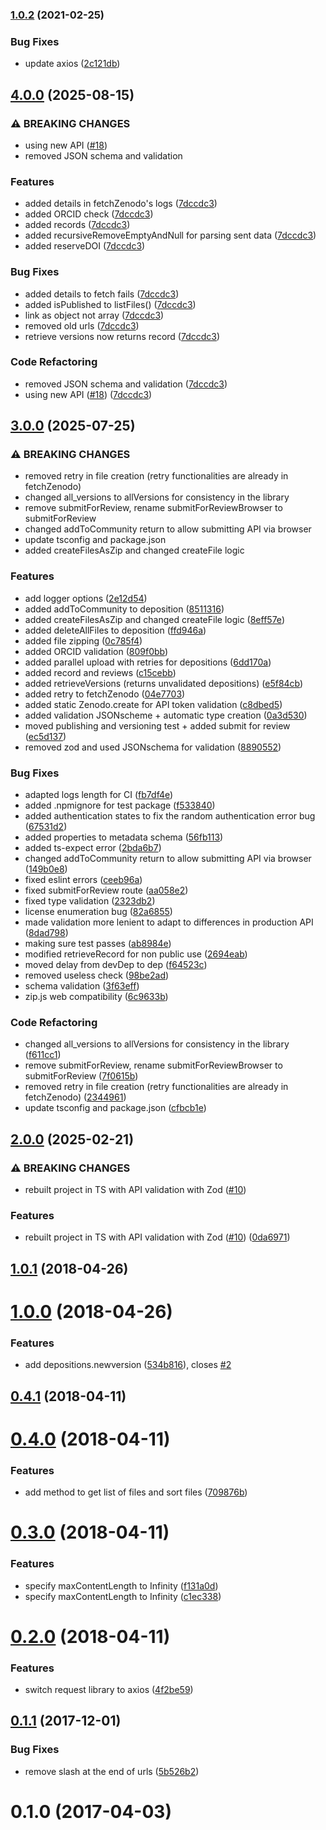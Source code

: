 ### [1.0.2](https://github.com/cheminfo/zenodo/compare/v1.0.1...v1.0.2) (2021-02-25)


### Bug Fixes

* update axios ([2c121db](https://github.com/cheminfo/zenodo/commit/2c121db6e24bccd94468dad9ed2698463a19b5a4))

<a name="1.0.1"></a>
## [4.0.0](https://github.com/cheminfo/zenodo/compare/v3.0.0...v4.0.0) (2025-08-15)


### ⚠ BREAKING CHANGES

* using new API ([#18](https://github.com/cheminfo/zenodo/issues/18))
* removed JSON schema and validation

### Features

* added details in fetchZenodo's logs ([7dccdc3](https://github.com/cheminfo/zenodo/commit/7dccdc371b67242d026859baf268772776eb425b))
* added ORCID check ([7dccdc3](https://github.com/cheminfo/zenodo/commit/7dccdc371b67242d026859baf268772776eb425b))
* added records ([7dccdc3](https://github.com/cheminfo/zenodo/commit/7dccdc371b67242d026859baf268772776eb425b))
* added recursiveRemoveEmptyAndNull for parsing sent data ([7dccdc3](https://github.com/cheminfo/zenodo/commit/7dccdc371b67242d026859baf268772776eb425b))
* added reserveDOI ([7dccdc3](https://github.com/cheminfo/zenodo/commit/7dccdc371b67242d026859baf268772776eb425b))


### Bug Fixes

* added details to fetch fails ([7dccdc3](https://github.com/cheminfo/zenodo/commit/7dccdc371b67242d026859baf268772776eb425b))
* added isPublished to listFiles() ([7dccdc3](https://github.com/cheminfo/zenodo/commit/7dccdc371b67242d026859baf268772776eb425b))
* link as object not array ([7dccdc3](https://github.com/cheminfo/zenodo/commit/7dccdc371b67242d026859baf268772776eb425b))
* removed old urls ([7dccdc3](https://github.com/cheminfo/zenodo/commit/7dccdc371b67242d026859baf268772776eb425b))
* retrieve versions now returns record ([7dccdc3](https://github.com/cheminfo/zenodo/commit/7dccdc371b67242d026859baf268772776eb425b))


### Code Refactoring

* removed JSON schema and validation ([7dccdc3](https://github.com/cheminfo/zenodo/commit/7dccdc371b67242d026859baf268772776eb425b))
* using new API ([#18](https://github.com/cheminfo/zenodo/issues/18)) ([7dccdc3](https://github.com/cheminfo/zenodo/commit/7dccdc371b67242d026859baf268772776eb425b))

## [3.0.0](https://github.com/cheminfo/zenodo/compare/v2.0.0...v3.0.0) (2025-07-25)


### ⚠ BREAKING CHANGES

* removed retry in file creation (retry functionalities are already in fetchZenodo)
* changed all_versions to allVersions for consistency in the library
* remove submitForReview, rename submitForReviewBrowser to submitForReview
* changed addToCommunity return to allow submitting API via browser
* update tsconfig and package.json
* added createFilesAsZip and changed createFile logic

### Features

* add logger options ([2e12d54](https://github.com/cheminfo/zenodo/commit/2e12d54868fdd38fb0148e9c1afea01987d90dfc))
* added addToCommunity to deposition ([8511316](https://github.com/cheminfo/zenodo/commit/8511316c4e39ecc356b48551cddc3e5bf963434f))
* added createFilesAsZip and changed createFile logic ([8eff57e](https://github.com/cheminfo/zenodo/commit/8eff57ebb3c15a4ae11b845d6ee9108baa0cfb92))
* added deleteAllFiles to deposition ([ffd946a](https://github.com/cheminfo/zenodo/commit/ffd946a20ea7d71f63eb91f20629f3cea6b17897))
* added file zipping ([0c785f4](https://github.com/cheminfo/zenodo/commit/0c785f4684dc5218defae7cc47f1313e29a82f2b))
* added ORCID validation ([809f0bb](https://github.com/cheminfo/zenodo/commit/809f0bb57bd8d0668f6899a45abad88555e6ec62))
* added parallel upload with retries for depositions ([6dd170a](https://github.com/cheminfo/zenodo/commit/6dd170a5598da120ea9bed1503d7a330330a2831))
* added record and reviews ([c15cebb](https://github.com/cheminfo/zenodo/commit/c15cebb5fe14a4ff1aa180220df22fda888e0c77))
* added retrieveVersions (returns unvalidated depositions) ([e5f84cb](https://github.com/cheminfo/zenodo/commit/e5f84cbd868d1fbc3ab2a30aa5533228166c19aa))
* added retry to fetchZenodo ([04e7703](https://github.com/cheminfo/zenodo/commit/04e770335f891a6932470ef66c2d7e03d52f2677))
* added static Zenodo.create for API token validation ([c8dbed5](https://github.com/cheminfo/zenodo/commit/c8dbed57736037fe8da801c7c7583bd1b0d06861))
* added validation JSONscheme + automatic type creation ([0a3d530](https://github.com/cheminfo/zenodo/commit/0a3d5304cb1eeea5c4bb3aebf76256a803103c4a))
* moved publishing and versioning test + added submit for review ([ec5d137](https://github.com/cheminfo/zenodo/commit/ec5d1370f3ad8c92c641b3ee8e37e0e5647390b6))
* removed zod and used JSONschema for validation ([8890552](https://github.com/cheminfo/zenodo/commit/88905522869b9347849b9447dad12714bbe15be5))


### Bug Fixes

* adapted logs length for CI ([fb7df4e](https://github.com/cheminfo/zenodo/commit/fb7df4ec6585ad4e67178228e75e6ac4d6f4142f))
* added .npmignore for test package ([f533840](https://github.com/cheminfo/zenodo/commit/f53384044cb3d5c23a3502b4af1c44d3da61c663))
* added authentication states to fix the random authentication error bug ([67531d2](https://github.com/cheminfo/zenodo/commit/67531d271cacbeef38d22240c3d94961cd3942fb))
* added properties to metadata schema ([56fb113](https://github.com/cheminfo/zenodo/commit/56fb1137e8836ba37a0fa70b704891afe5a0e2bd))
* added ts-expect error ([2bda6b7](https://github.com/cheminfo/zenodo/commit/2bda6b7259551b087d25ad44bcd5ac1c85c1c85f))
* changed addToCommunity return to allow submitting API via browser ([149b0e8](https://github.com/cheminfo/zenodo/commit/149b0e8a380aea49c69a7093f08f1d8f57e4cdaf))
* fixed eslint errors ([ceeb96a](https://github.com/cheminfo/zenodo/commit/ceeb96a637fd3475ea65b84b3c03208c8d6018a8))
* fixed submitForReview route ([aa058e2](https://github.com/cheminfo/zenodo/commit/aa058e24bd170720952ad327404eaef4ea85837a))
* fixed type validation ([2323db2](https://github.com/cheminfo/zenodo/commit/2323db2497c7eb85b56f3c850618d4f4ee637ead))
* license enumeration bug ([82a6855](https://github.com/cheminfo/zenodo/commit/82a68553e385faf6265427c1699e955aae6aaa8e))
* made validation more lenient to adapt to differences in production API ([8dad798](https://github.com/cheminfo/zenodo/commit/8dad7985aa5103c993f06c90117420bf1d290124))
* making sure test passes ([ab8984e](https://github.com/cheminfo/zenodo/commit/ab8984eeac86ca9e5ad3f9a25eec7057b38fe0d2))
* modified retrieveRecord for non public use ([2694eab](https://github.com/cheminfo/zenodo/commit/2694eab9e8fd0b237cb771cdb1a98b98eb4f6f2a))
* moved delay from devDep to dep ([f64523c](https://github.com/cheminfo/zenodo/commit/f64523c3f4f2ac452fd1d7db2d001d3c5df190aa))
* removed useless check ([98be2ad](https://github.com/cheminfo/zenodo/commit/98be2ada02c8ec75bc404d447d25ba1961eb57d6))
* schema validation ([3f63eff](https://github.com/cheminfo/zenodo/commit/3f63eff114713211c5f33031e45cbb50af752ca1))
* zip.js web compatibility ([6c9633b](https://github.com/cheminfo/zenodo/commit/6c9633b94a93b2277c9ec9f5253acdf4a769e6f7))


### Code Refactoring

* changed all_versions to allVersions for consistency in the library ([f611cc1](https://github.com/cheminfo/zenodo/commit/f611cc15906ff3fa19faab5039db32a27c1f4f8b))
* remove submitForReview, rename submitForReviewBrowser to submitForReview ([7f0615b](https://github.com/cheminfo/zenodo/commit/7f0615b3dc346d76c4f6ec5ef363b9771f909ffd))
* removed retry in file creation (retry functionalities are already in fetchZenodo) ([2344961](https://github.com/cheminfo/zenodo/commit/2344961a7b44a97641d110c0091422c285a449a8))
* update tsconfig and package.json ([cfbcb1e](https://github.com/cheminfo/zenodo/commit/cfbcb1e0a2994017f731eb1786bdfdfb0fd33376))

## [2.0.0](https://github.com/cheminfo/zenodo/compare/v1.0.2...v2.0.0) (2025-02-21)


### ⚠ BREAKING CHANGES

* rebuilt project in TS with API validation with Zod ([#10](https://github.com/cheminfo/zenodo/issues/10))

### Features

* rebuilt project in TS with API validation with Zod ([#10](https://github.com/cheminfo/zenodo/issues/10)) ([0da6971](https://github.com/cheminfo/zenodo/commit/0da69719092ae190c92351dfc227484833c27d20))

## [1.0.1](https://github.com/cheminfo/zenodo/compare/v1.0.0...v1.0.1) (2018-04-26)



<a name="1.0.0"></a>
# [1.0.0](https://github.com/cheminfo/zenodo/compare/v0.4.1...v1.0.0) (2018-04-26)


### Features

* add depositions.newversion ([534b816](https://github.com/cheminfo/zenodo/commit/534b816)), closes [#2](https://github.com/cheminfo/zenodo/issues/2)



<a name="0.4.1"></a>
## [0.4.1](https://github.com/cheminfo/zenodo/compare/v0.4.0...v0.4.1) (2018-04-11)



<a name="0.4.0"></a>
# [0.4.0](https://github.com/cheminfo/zenodo/compare/v0.3.0...v0.4.0) (2018-04-11)


### Features

* add method to get list of files and sort files ([709876b](https://github.com/cheminfo/zenodo/commit/709876b))



<a name="0.3.0"></a>
# [0.3.0](https://github.com/cheminfo/zenodo/compare/v0.2.0...v0.3.0) (2018-04-11)


### Features

* specify maxContentLength to Infinity ([f131a0d](https://github.com/cheminfo/zenodo/commit/f131a0d))
* specify maxContentLength to Infinity ([c1ec338](https://github.com/cheminfo/zenodo/commit/c1ec338))



<a name="0.2.0"></a>
# [0.2.0](https://github.com/cheminfo/zenodo/compare/v0.1.1...v0.2.0) (2018-04-11)


### Features

* switch request library to axios ([4f2be59](https://github.com/cheminfo/zenodo/commit/4f2be59))



<a name="0.1.1"></a>
## [0.1.1](https://github.com/cheminfo/zenodo/compare/v0.1.0...v0.1.1) (2017-12-01)


### Bug Fixes

* remove slash at the end of urls ([5b526b2](https://github.com/cheminfo/zenodo/commit/5b526b2))



<a name="0.1.0"></a>
# 0.1.0 (2017-04-03)
